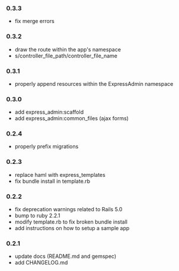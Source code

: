 ### 0.3.3

* fix merge errors

### 0.3.2

* draw the route within the app's namespace
* s/controller_file_path/controller_file_name

### 0.3.1

* properly append resources within the ExpressAdmin namespace

### 0.3.0

* add express_admin:scaffold
* add express_admin:common_files (ajax forms)

### 0.2.4

* properly prefix migrations

### 0.2.3

* replace haml with express_templates
* fix bundle install in template.rb

### 0.2.2

* fix deprecation warnings related to Rails 5.0
* bump to ruby 2.2.1
* modify template.rb to fix broken bundle install
* add instructions on how to setup a sample app

### 0.2.1

* update docs (README.md and gemspec)
* add CHANGELOG.md

